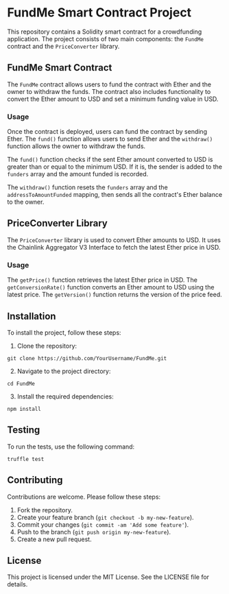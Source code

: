 # FundMe Smart Contract Project

This repository contains a Solidity smart contract for a crowdfunding application. The project consists of two main components: the `FundMe` contract and the `PriceConverter` library. 

## FundMe Smart Contract

The `FundMe` contract allows users to fund the contract with Ether and the owner to withdraw the funds. The contract also includes functionality to convert the Ether amount to USD and set a minimum funding value in USD.

### Usage

Once the contract is deployed, users can fund the contract by sending Ether. The `fund()` function allows users to send Ether and the `withdraw()` function allows the owner to withdraw the funds.

The `fund()` function checks if the sent Ether amount converted to USD is greater than or equal to the minimum USD. If it is, the sender is added to the `funders` array and the amount funded is recorded.

The `withdraw()` function resets the `funders` array and the `addressToAmountFunded` mapping, then sends all the contract's Ether balance to the owner.

## PriceConverter Library

The `PriceConverter` library is used to convert Ether amounts to USD. It uses the Chainlink Aggregator V3 Interface to fetch the latest Ether price in USD.

### Usage

The `getPrice()` function retrieves the latest Ether price in USD. The `getConversionRate()` function converts an Ether amount to USD using the latest price. The `getVersion()` function returns the version of the price feed.

## Installation

To install the project, follow these steps:

1. Clone the repository:
 ```
 git clone https://github.com/YourUsername/FundMe.git
 ```
2. Navigate to the project directory:
 ```
 cd FundMe
 ```
3. Install the required dependencies:
 ```
 npm install
 ```

## Testing

To run the tests, use the following command:

```
truffle test
```

## Contributing

Contributions are welcome. Please follow these steps:

1. Fork the repository.
2. Create your feature branch (`git checkout -b my-new-feature`).
3. Commit your changes (`git commit -am 'Add some feature'`).
4. Push to the branch (`git push origin my-new-feature`).
5. Create a new pull request.

## License

This project is licensed under the MIT License. See the LICENSE file for details.
